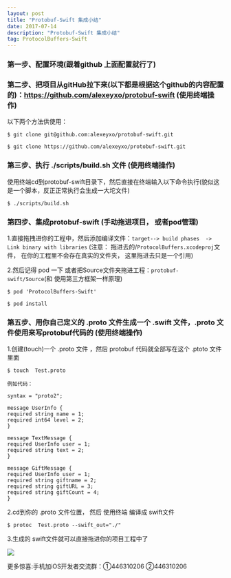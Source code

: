 ```yaml
---
layout: post
title: "Protobuf-Swift 集成小结"
date: 2017-07-14 
description: "Protobuf-Swift 集成小结"
tag: ProtocolBuffers-Swift
--- 
```


### 第一步、配置环境(跟着github 上面配置就行了)

### 第二步、把项目从gitHub拉下来(以下都是根据这个github的内容配置的)：https://github.com/alexeyxo/protobuf-swift (使用终端操作)

以下两个方法供使用：

```
$ git clone git@github.com:alexeyxo/protobuf-swift.git 

$ git clone https://github.com/alexeyxo/protobuf-swift.git
```
### 第三步、执行 ./scripts/build.sh 文件  (使用终端操作)

使用终端cd到protobuf-swift目录下，然后直接在终端输入以下命令执行(貌似这是一个脚本，反正正常执行会生成一大坨文件)

```
$ ./scripts/build.sh
```

### 第四步、集成protobuf-swift  (手动拖进项目， 或者pod管理)

1.直接拖拽进你的工程中，然后添加编译文件：`target--> build phases  -> Link binary with libraries`  (注意： 拖进去的/`ProtocolBuffers.xcodeproj`文件， 在你的工程里不会存在真实的文件夹， 这里拖进去只是一个引用)

2.然后记得 pod 一下 或者把Source文件夹拖进工程：`protobuf-swift/Source`(和 使用第三方框架一样原理)

```
$ pod 'ProtocolBuffers-Swift'

$ pod install
```

### 第五步、用你自己定义的 .proto 文件生成一个 .swift 文件，.proto 文件使用来写protobuf代码的 (使用终端操作)

1.创建(touch)一个 .proto 文件 ，然后 protobuf 代码就全部写在这个 .ptoto 文件里面

```
$ touch  Test.proto 

例如代码：

syntax = "proto2";

message UserInfo {
required string name = 1;
required int64 level = 2;
}

message TextMessage {
required UserInfo user = 1;
required string text = 2;
}

message GiftMessage {
required UserInfo user = 1;
required string giftname = 2;
required string giftURL = 3;
required string giftCount = 4;
}
```

2.cd到你的 .proto 文件位置， 然后 使用终端 编译成 swift文件

```
$ protoc  Test.proto --swift_out="./"
```

3.生成的 swift文件就可以直接拖进你的项目工程中了

![](http://img.blog.csdn.net/20170424172927736)

更多惊喜:手机加iOS开发者交流群：①446310206 ②446310206

